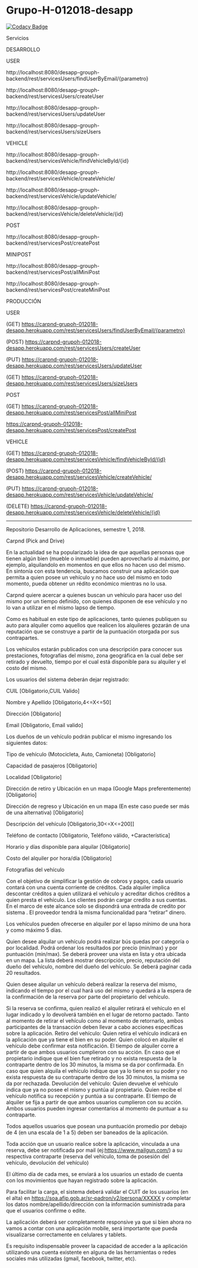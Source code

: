 # Grupo-H-012018-desapp

[![Codacy Badge](https://api.codacy.com/project/badge/Grade/c75deea85ba742219a4a61328ce58b15)](https://app.codacy.com/app/marivgil/Grupo-H-012018-desapp?utm_source=github.com&utm_medium=referral&utm_content=RedondaAnalia/Grupo-H-012018-desapp&utm_campaign=badger)



Servicios

DESARROLLO

USER

http://localhost:8080/desapp-grouph-backend/rest/servicesUsers/findUserByEmail/{parametro}

http://localhost:8080/desapp-grouph-backend/rest/servicesUsers/createUser

http://localhost:8080/desapp-grouph-backend/rest/servicesUsers/updateUser

http://localhost:8080/desapp-grouph-backend/rest/servicesUsers/sizeUsers


VEHICLE

http://localhost:8080/desapp-grouph-backend/rest/servicesVehicle/findVehicleById/{id}

http://localhost:8080/desapp-grouph-backend/rest/servicesVehicle/createVehicle/

http://localhost:8080/desapp-grouph-backend/rest/servicesVehicle/updateVehicle/

http://localhost:8080/desapp-grouph-backend/rest/servicesVehicle/deleteVehicle/{id}


POST

http://localhost:8080/desapp-grouph-backend/rest/servicesPost/createPost


MINIPOST

http://localhost:8080/desapp-grouph-backend/rest/servicesPost/allMiniPost

http://localhost:8080/desapp-grouph-backend/rest/servicesPost/createMiniPost






PRODUCCIÓN

USER 

(GET) https://carpnd-grupoh-012018-desapp.herokuapp.com/rest/servicesUsers/findUserByEmail/{parametro}

(POST) https://carpnd-grupoh-012018-desapp.herokuapp.com/rest/servicesUsers/createUser

(PUT) https://carpnd-grupoh-012018-desapp.herokuapp.com/rest/servicesUsers/updateUser

(GET) https://carpnd-grupoh-012018-desapp.herokuapp.com/rest/servicesUsers/sizeUsers

POST

(GET) https://carpnd-grupoh-012018-desapp.herokuapp.com/rest/servicesPost/allMiniPost

https://carpnd-grupoh-012018-desapp.herokuapp.com/rest/servicesPost/createPost


VEHICLE

(GET) https://carpnd-grupoh-012018-desapp.herokuapp.com/rest/servicesVehicle/findVehicleById/{id}

(POST) https://carpnd-grupoh-012018-desapp.herokuapp.com/rest/servicesVehicle/createVehicle/

(PUT) https://carpnd-grupoh-012018-desapp.herokuapp.com/rest/servicesVehicle/updateVehicle/

(DELETE) https://carpnd-grupoh-012018-desapp.herokuapp.com/rest/servicesVehicle/deleteVehicle/{id}


------------------------------------------------------------------
    

Repositorio Desarrollo de Aplicaciones, semestre 1, 2018. 


Carpnd
(Pick and Drive)

En la actualidad se ha popularizado la idea de que aquellas personas que tienen algún bien (mueble o inmueble) pueden aprovecharlo al máximo, por ejemplo, alquilandolo en momentos en que ellos no hacen uso del mismo. En sintonía con esta tendencia, buscamos construir una aplicación que permita a quien posee un vehículo y no hace uso del mismo en todo momento, pueda obtener un rédito económico mientras no lo usa.

Carpnd quiere acercar a quienes buscan un vehículo para hacer uso del mismo por un tiempo definido, con quienes disponen de ese vehículo y no lo van a utilizar en el mismo lapso de tiempo.

Como es habitual en este tipo de aplicaciones, tanto quienes publiquen su auto para alquiler como aquellos que realicen los alquileres gozarán de una reputación que se construye a partir de la puntuación otorgada por sus contrapartes.

Los vehículos estarán publicados con una descripción para conocer sus prestaciones, fotografías del mismo, zona geográfica en la cual debe ser retirado y devuelto, tiempo por el cual está disponible para su alquiler y el costo del mismo.

Los usuarios del sistema deberán dejar registrado:

CUIL   [Obligatorio,CUIL Valido]

Nombre y Apellido [Obligatorio,4<=X<=50]

Dirección  [Obligatorio]

Email [Obligatorio, Email valido]

Los dueños de un vehículo podrán publicar el mismo ingresando los siguientes datos:

Tipo de vehículo (Motocicleta, Auto, Camioneta) [Obligatorio]

Capacidad de pasajeros [Obligatorio]

Localidad   [Obligatorio]

Dirección de retiro y Ubicación en un mapa (Google Maps preferentemente) [Obligatorio]

Dirección de regreso y Ubicación en un mapa (En este caso puede ser más de una alternativa) [Obligatorio]

Descripción del vehículo [Obligatorio,30<=X<=200]]

Teléfono de contacto [Obligatorio, Teléfono válido, +Característica]

Horario y días disponible para alquilar [Obligatorio]

Costo del alquiler por hora/día [Obligatorio]

Fotografías del vehículo

Con el objetivo de simplificar la gestión de cobros y pagos, cada usuario contará con una cuenta corriente de créditos. Cada alquiler implica descontar créditos a quien utilizará el vehículo y acreditar dichos créditos a quien presta el vehículo.
Los clientes podrán cargar credito a sus cuentas. En el marco de este alcance solo se dispondrá una entrada de credito por sistema . El proveedor tendrá la misma funcionalidad para “retirar” dinero.

Los vehículos pueden ofrecerse en     alquiler por el lapso mínimo de una hora y como máximo 5 días.

Quien desee alquilar un vehículo podrá realizar bús    quedas por categoría o por localidad. Podrá ordenar los resultados por precio (min/max) y por puntuación (min/max). Se deberá proveer una vista en lista y otra ubicada en un mapa. La lista deberá mostrar descripción, precio, reputación del dueño del vehículo, nombre del dueño del vehículo. Se deberá paginar cada 20 resultados.

Quien desee alquilar un vehículo deberá realizar la reserva del mismo, indicando el tiempo por el cual hará uso del mismo y quedará a la espera de la confirmación de la reserva por parte del propietario del vehículo.

Si la reserva se confirma, quien realizó el alquiler retirará el vehículo en el lugar indicado y lo devolverá también en el lugar de retorno pactado. Tanto al momento de retirar el vehículo como al momento de retornarlo, ambos participantes de la transacción deben llevar a cabo acciones específicas sobre la aplicación.
Retiro del vehículo: 
Quien retira el vehículo indicará en la aplicación que ya tiene el bien en su poder. 
Quien colocó en alquiler el vehículo debe confirmar esta notificación.
El tiempo de alquiler corre a partir de que ambos usuarios cumplieron con su acción. 
En caso que el propietario indique que el bien fue retirado y no exista respuesta de la contraparte dentro de los 30 minutos, la misma se da por confirmada.
En caso que quien alquila el vehículo indique que ya lo tiene en su poder y no exista respuesta de su contraparte dentro de los 30 minutos, la misma se da por rechazada.
Devolución del vehículo:
Quien devuelve el vehículo indica que ya no posee el mismo y puntúa al propietario. 
Quien recibe el vehículo notifica su recepción y puntúa a su contraparte.
El tiempo de alquiler se fija a partir de que ambos usuarios cumplieron con su acción. 
Ambos usuarios pueden ingresar comentarios al momento de puntuar a su contraparte.

Todos aquellos usuarios que posean una puntuación promedio por debajo de 4 (en una escala de 1 a 5) deben ser baneados de la aplicación.

Toda acción que un usuario realice sobre la aplicación, vinculada a una reserva, debe ser notificada por mail (ej:https://www.mailgun.com/) a su respectiva contraparte (reserva del vehículo, toma de posesión del vehículo, devolución del vehículo)

El último día de cada mes, se enviará a los usuarios un estado de cuenta con los movimientos que hayan registrado sobre la aplicación. 

Para facilitar la carga, el sistema deberá validar el CUIT de los usuarios (en el alta) en https://soa.afip.gob.ar/sr-padron/v2/persona/XXXXX y completar los datos nombre/apellido/dirección con la información suministrada para que el usuarios confirme o edite.

La aplicación deberá ser completamente responsive ya que si bien ahora no vamos a contar con una aplicación mobile, será importante que pueda visualizarse correctamente en celulares y tablets. 

Es requisito indispensable proveer la capacidad de acceder a la aplicación utilizando una cuenta existente en alguna de las herramientas o redes sociales más utilizadas (gmail, facebook, twitter, etc). 

